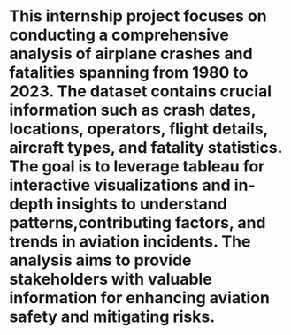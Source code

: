 # This internship project focuses on conducting a comprehensive analysis of airplane crashes and fatalities spanning from 1980 to 2023. The dataset contains crucial information such as crash dates, locations, operators, flight details, aircraft types, and fatality statistics. The goal is to leverage tableau for interactive visualizations and in-depth insights to understand patterns,contributing factors, and trends in aviation incidents. The analysis aims to provide stakeholders with valuable information for enhancing aviation safety and mitigating risks.​
